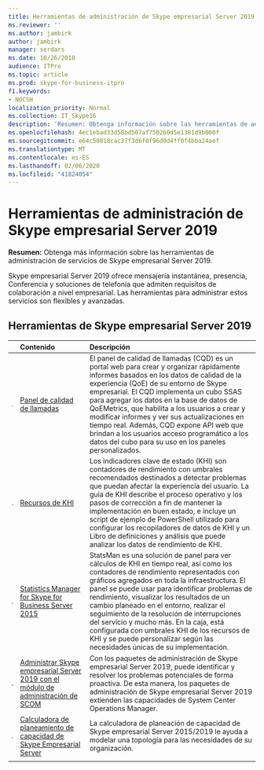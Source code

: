 ```yaml
---
title: Herramientas de administración de Skype empresarial Server 2019
ms.reviewer: ''
ms.author: jambirk
author: jambirk
manager: serdars
ms.date: 10/26/2018
audience: ITPro
ms.topic: article
ms.prod: skype-for-business-itpro
f1.keywords:
- NOCSH
localization_priority: Normal
ms.collection: IT_Skype16
description: 'Resumen: Obtenga información sobre las herramientas de administración de servicios de Skype empresarial Server 2019.'
ms.openlocfilehash: 4ec1ebad33d58bd507af750260d5e1381d9b000f
ms.sourcegitcommit: e64c50818cac37f3d6f0f96d0d4ff0f4bba24aef
ms.translationtype: MT
ms.contentlocale: es-ES
ms.lasthandoff: 02/06/2020
ms.locfileid: "41824054"
---
```

# <a name="skype-for-business-server-2019-management-tools"></a>Herramientas de administración de Skype empresarial Server 2019
 
**Resumen:** Obtenga más información sobre las herramientas de administración de servicios de Skype empresarial Server 2019.
  
Skype empresarial Server 2019 ofrece mensajería instantánea, presencia, Conferencia y soluciones de telefonía que admiten requisitos de colaboración a nivel empresarial. Las herramientas para administrar estos servicios son flexibles y avanzadas.
  
## <a name="skype-for-business-server-2019-tools"></a>Herramientas de Skype empresarial Server 2019

||**Contenido**|**Descripción**|
|:-----|:-----|:-----|
|![icono del panel](../SfbServer/media/144fef0b-3ff0-4298-8b03-978bda9e923b.png)|[Panel de calidad de llamadas](https://go.microsoft.com/fwlink/p/?LinkId=534842) <br/> |El panel de calidad de llamadas (CQD) es un portal web para crear y organizar rápidamente informes basados en los datos de calidad de la experiencia (QoE) de su entorno de Skype empresarial. El CQD implementa un cubo SSAS para agregar los datos en la base de datos de QoEMetrics, que habilita a los usuarios a crear y modificar informes y ver sus actualizaciones en tiempo real. Además, CQD expone API web que brindan a los usuarios acceso programático a los datos del cubo para su uso en los paneles personalizados.  <br/> |
|![icono para KHI](../SfbServer/media/8759b767-b689-4a95-94a5-5b27c5688688.png)|[Recursos de KHI](https://www.microsoft.com/download/details.aspx?id=57519) <br/> |Los indicadores clave de estado (KHI) son contadores de rendimiento con umbrales recomendados destinados a detectar problemas que puedan afectar la experiencia del usuario. La guía de KHI describe el proceso operativo y los pasos de corrección a fin de mantener la implementación en buen estado, e incluye un script de ejemplo de PowerShell utilizado para configurar los recopiladores de datos de KHI y un Libro de definiciones y análisis que puede analizar los datos de rendimiento de KHI.  <br/> |
|![icono del panel](../SfbServer/media/144fef0b-3ff0-4298-8b03-978bda9e923b.png)|[Statistics Manager for Skype for Business Server 2015](../SfbServer/management-tools/statistics-manager/statistics-manager.md) <br/> |StatsMan es una solución de panel para ver cálculos de KHI en tiempo real, así como los contadores de rendimiento representados con gráficos agregados en toda la infraestructura. El panel se puede usar para identificar problemas de rendimiento, visualizar los resultados de un cambio planeado en el entorno, realizar el seguimiento de la resolución de interrupciones del servicio y mucho más. En la caja, está configurada con umbrales KHI de los recursos de KHI y se puede personalizar según las necesidades únicas de su implementación.  <br/> |
|![Icono de SCOM](../SfbServer/media/3a7601cb-dd2f-4606-8a3b-07c7abdc091a.png)|[Administrar Skype empresarial Server 2019 con el módulo de administración de SCOM](tools/scom-management-pack-use-2019.md) <br/> |Con los paquetes de administración de Skype empresarial Server 2019, puede identificar y resolver los problemas potenciales de forma proactiva. De esta manera, los paquetes de administración de Skype empresarial Server 2019 extienden las capacidades de System Center Operations Manager.  <br/> |
|![icono del panel](../SfbServer/media/144fef0b-3ff0-4298-8b03-978bda9e923b.png)|[Calculadora de planeamiento de capacidad de Skype Empresarial Server](../SfbServer/management-tools/capacity-planning-calculator.md) <br/> |La calculadora de planeación de capacidad de Skype empresarial Server 2015/2019 le ayuda a modelar una topología para las necesidades de su organización.  <br/> |
||
